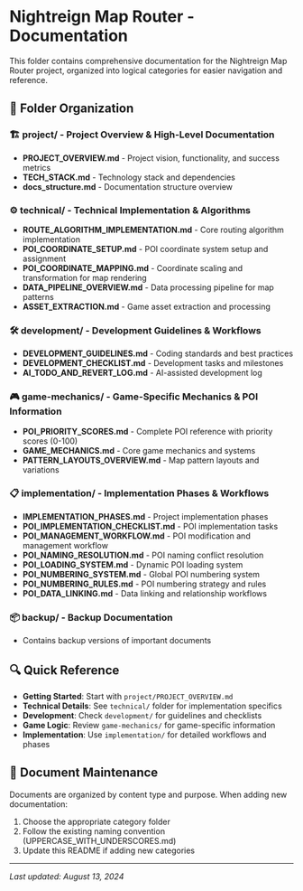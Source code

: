 # Nightreign Map Router - Documentation

This folder contains comprehensive documentation for the Nightreign Map Router project, organized into logical categories for easier navigation and reference.

## 📁 Folder Organization

### 🏗️ **project/** - Project Overview & High-Level Documentation
- **PROJECT_OVERVIEW.md** - Project vision, functionality, and success metrics
- **TECH_STACK.md** - Technology stack and dependencies
- **docs_structure.md** - Documentation structure overview

### ⚙️ **technical/** - Technical Implementation & Algorithms
- **ROUTE_ALGORITHM_IMPLEMENTATION.md** - Core routing algorithm implementation
- **POI_COORDINATE_SETUP.md** - POI coordinate system setup and assignment
- **POI_COORDINATE_MAPPING.md** - Coordinate scaling and transformation for map rendering
- **DATA_PIPELINE_OVERVIEW.md** - Data processing pipeline for map patterns
- **ASSET_EXTRACTION.md** - Game asset extraction and processing

### 🛠️ **development/** - Development Guidelines & Workflows
- **DEVELOPMENT_GUIDELINES.md** - Coding standards and best practices
- **DEVELOPMENT_CHECKLIST.md** - Development tasks and milestones
- **AI_TODO_AND_REVERT_LOG.md** - AI-assisted development log

### 🎮 **game-mechanics/** - Game-Specific Mechanics & POI Information
- **POI_PRIORITY_SCORES.md** - Complete POI reference with priority scores (0-100)
- **GAME_MECHANICS.md** - Core game mechanics and systems
- **PATTERN_LAYOUTS_OVERVIEW.md** - Map pattern layouts and variations

### 📋 **implementation/** - Implementation Phases & Workflows
- **IMPLEMENTATION_PHASES.md** - Project implementation phases
- **POI_IMPLEMENTATION_CHECKLIST.md** - POI implementation tasks
- **POI_MANAGEMENT_WORKFLOW.md** - POI modification and management workflow
- **POI_NAMING_RESOLUTION.md** - POI naming conflict resolution
- **POI_LOADING_SYSTEM.md** - Dynamic POI loading system
- **POI_NUMBERING_SYSTEM.md** - Global POI numbering system
- **POI_NUMBERING_RULES.md** - POI numbering strategy and rules
- **POI_DATA_LINKING.md** - Data linking and relationship workflows

### 📦 **backup/** - Backup Documentation
- Contains backup versions of important documents

## 🔍 Quick Reference

- **Getting Started**: Start with `project/PROJECT_OVERVIEW.md`
- **Technical Details**: See `technical/` folder for implementation specifics
- **Development**: Check `development/` for guidelines and checklists
- **Game Logic**: Review `game-mechanics/` for game-specific information
- **Implementation**: Use `implementation/` for detailed workflows and phases

## 📝 Document Maintenance

Documents are organized by content type and purpose. When adding new documentation:
1. Choose the appropriate category folder
2. Follow the existing naming convention (UPPERCASE_WITH_UNDERSCORES.md)
3. Update this README if adding new categories

---

*Last updated: August 13, 2024*
